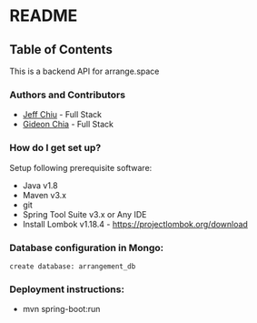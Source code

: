 # README #

## Table of Contents
 
This is a backend API for arrange.space 

### Authors and Contributors
- [Jeff Chiu](https://www.linkedin.com/in/jeffchiu1) - Full Stack
- [Gideon Chia](https://www.linkedin.com/in/gideon-chia-8573bb30/) - Full Stack

### How do I get set up? ###
 
Setup following prerequisite software:
 
* Java v1.8
* Maven v3.x
* git
* Spring Tool Suite v3.x or Any IDE
* Install Lombok v1.18.4 - https://projectlombok.org/download
    
### Database configuration in Mongo: ###
```
create database: arrangement_db
```

### Deployment instructions: ###
* mvn spring-boot:run
